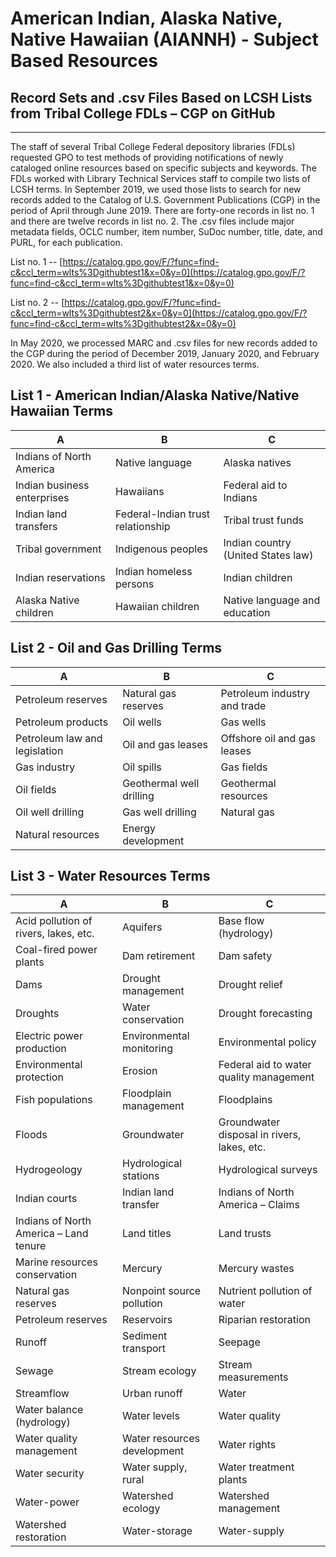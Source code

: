 # American Indian, Alaska Native, Native Hawaiian (AIANNH) - Subject Based Resources

## Record Sets and .csv Files Based on LCSH Lists from Tribal College FDLs – CGP on GitHub

-----------

The staff of several Tribal College Federal depository libraries (FDLs) requested GPO to test methods of providing notifications of newly cataloged online resources based on specific subjects and keywords. The FDLs worked with Library Technical Services staff to compile two lists of LCSH terms. In September 2019, we used those lists to search for new records added to the Catalog of U.S. Government Publications (CGP) in the period of April through June 2019. There are forty-one records in list no. 1 and there are twelve records in list no. 2. The .csv files include major metadata fields, OCLC number, item number, SuDoc number, title, date, and PURL, for each publication.

List no. 1 -- [https://catalog.gpo.gov/F/?func=find-c&ccl_term=wlts%3Dgithubtest1&x=0&y=0](https://catalog.gpo.gov/F/?func=find-c&ccl_term=wlts%3Dgithubtest1&x=0&y=0)

List no. 2 -- [https://catalog.gpo.gov/F/?func=find-c&ccl_term=wlts%3Dgithubtest2&x=0&y=0](https://catalog.gpo.gov/F/?func=find-c&ccl_term=wlts%3Dgithubtest2&x=0&y=0)

In May 2020, we processed MARC and .csv files for new records added to the CGP during the period of December 2019, January 2020, and February 2020. We also included a third list of water resources terms.

## List 1 - American Indian/Alaska Native/Native Hawaiian Terms

A | B | C
-------------------------- | -------------------------- | --------------------------
Indians of North America | Native language | Alaska natives
Indian business enterprises | Hawaiians | Federal aid to Indians
Indian land transfers | Federal-Indian trust relationship |Tribal trust funds
Tribal government | Indigenous peoples | Indian country (United States law)
Indian reservations | Indian homeless persons | Indian children
Alaska Native children | Hawaiian children | Native language and education

## List 2 - Oil and Gas Drilling Terms

A | B | C
----------- | ----------- | -----------
Petroleum reserves | Natural gas reserves | Petroleum industry and trade
Petroleum products | Oil wells | Gas wells
Petroleum law and legislation | Oil and gas leases |Offshore oil and gas leases
Gas industry | Oil spills | Gas fields
Oil fields | Geothermal well drilling | Geothermal resources
Oil well drilling | Gas well drilling | Natural gas
Natural resources | Energy development

## List 3 - Water Resources Terms

A | B | C
----------- | ----------- | -----------
Acid pollution of rivers, lakes, etc. | Aquifers |Base flow (hydrology)
Coal-fired power plants | Dam retirement | Dam safety
Dams | Drought management | Drought relief
Droughts | Water conservation | Drought forecasting
Electric power production | Environmental monitoring | Environmental policy
Environmental protection | Erosion | Federal aid to water quality management
Fish populations | Floodplain management |Floodplains
Floods | Groundwater | Groundwater disposal in rivers, lakes, etc.
Hydrogeology | Hydrological stations | Hydrological surveys
Indian courts | Indian land transfer | Indians of North America – Claims
Indians of North America – Land tenure | Land titles |Land trusts
Marine resources conservation | Mercury | Mercury wastes
Natural gas reserves | Nonpoint source pollution | Nutrient pollution of water
Petroleum reserves | Reservoirs |Riparian restoration
Runoff |Sediment transport |Seepage
Sewage |Stream ecology |Stream measurements
Streamflow |Urban runoff |Water
Water balance (hydrology) |Water levels |Water quality
Water quality management |Water resources development |Water rights
Water security |Water supply, rural |Water treatment plants
Water-power |Watershed ecology |Watershed management
Watershed restoration |Water-storage |Water-supply

